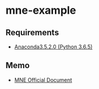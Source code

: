 # mne-example

## Requirements

- [Anaconda3.5.2.0 (Python 3.6.5)](https://www.anaconda.com/download/)

## Memo

- [MNE Official Document](https://www.martinos.org/mne/stable/index.html)

